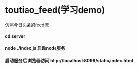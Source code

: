 # toutiao_feed(学习demo)
仿照今日头条的feed流

#### cd server 
#### node ./index.js 启动node服务

#### 启动服务后 浏览器访问 http://localhost:8099/static/index.html
